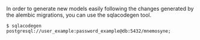 In order to generate new models easily following the changes generated by the alembic migrations, you can use the sqlacodegen tool.

```
$ sqlacodegen postgresql://user_example:password_example@db:5432/mnemosyne;
```
